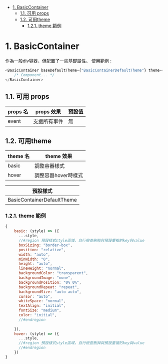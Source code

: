 - [1. BasicContainer](#1-basiccontainer)
  - [1.1. 可用 props](#11-可用-props)
  - [1.2. 可用theme](#12-可用theme)
    - [1.2.1. theme 範例](#121-theme-範例)

# 1. BasicContainer

作為一般div容器，但配置了一些基礎屬性。
使用範例 : 

```js
<BasicContainer baseDefaultTheme={"BasicContainerDefaultTheme"} theme={{...}}>
    /* Component... */
</BasicContainer>    
```

## 1.1. 可用 props

| props 名 | props 效果   | 預設值 |
| -------- | ------------ | ------ |
| event    | 支援所有事件 | 無     |

## 1.2. 可用theme

| theme 名 | theme 效果          |
| -------- | ------------------- |
| basic    | 調整容器樣式        |
| hover    | 調整容器hover時樣式 |

| 預設樣式                   |
| -------------------------- |
| BasicContainerDefaultTheme |

### 1.2.1. theme 範例
```js
{
    basic: (style) => ({
      ...style,
      //#region 預設樣式style區域，自行檢查刪掉與預設重複的key與value
      boxSizing: "border-box",
      position: "relative",
      width: "auto",
      minWidth: "0",
      height: "auto",
      lineHeight: "normal",
      backgroundColor: "transparent",
      backgroundImage: "none",
      backgroundPosition: "0% 0%",
      backgroundRepeat: "repeat",
      backgroundSize: "auto auto",
      cursor: "auto",
      whiteSpace: "normal",
      textAlign: "initial",
      fontSize: "medium",
      color: "initial",
      //#endregion
    
    }),
    hover: (style) => ({
      ...style,
      //#region 預設樣式style區域，自行檢查刪掉與預設重複的key與value
      //#endregion
    })
}

```